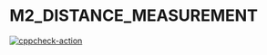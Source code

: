# M2_DISTANCE_MEASUREMENT
[![cppcheck-action](https://github.com/RYKAKRYSTAN/M2_DISTANCE_MEASUREMENT/actions/workflows/cppcheck.yml/badge.svg)](https://github.com/RYKAKRYSTAN/M2_DISTANCE_MEASUREMENT/actions/workflows/cppcheck.yml)
